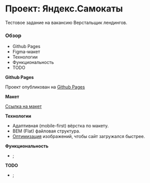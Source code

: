 # Проект: Яндекс.Самокаты

Тестовое задание на вакансию Верстальщик лендингов.

### Обзор

- Github Pages
- Figma-макет
- Технологии
- Функциональность
- TODO

**Github Pages**

Проект опубликован на [Github Pages](https://segodnya.github.io/yandex-samokat-test/)

**Макет**

[Ссылка на макет](https://go.yandex/ru_ru/lp/rides/scooter/test/2022-08)

**Технологии**

- Адаптивная (mobile-first) вёрстка по макету.
- BEM (Flat) файловая структура.
- [Оптимизация](https://tinypng.com/) изображений, чтобы сайт загружался быстрее.

**Функциональность**

- ;

**TODO**

- ;
